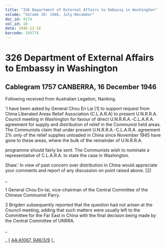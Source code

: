 ```yaml
---
title: "326 Department of External Affairs to Embassy in Washington"
volume: "Volume 10: 1946, July-December"
doc_id: 4174
vol_id: 10
date: 1946-12-16
barcode: 193774
---
```


# 326 Department of External Affairs to Embassy in Washington

## Cablegram 1757 CANBERRA, 16 December 1946

Following received from Australian Legation, Nanking.

'I have been asked by General Chou En Lai [1] to support request from China Liberated Areas Relief Association (C.L.A.R.A) to present U.N.R.R.A. Council meeting in Washington for favour of direct U.N.R.R.A.-C.L.A.R.A. agreement for supply and distribution of relief in the Communist held areas. The Communists claim that under present U.N.R.R.A.-C.L.A.R.A. agreement 2% only of the relief supplies unloaded in China since November 1945 have gone to these areas, where the bulk of the remainder of U.N.R.R.A.

programme should fairly be sent. The Communists wish to nominate a representative of C.L.A.R.A. to state the case in Washington.

Shaw.' In view of past concern over distribution in China would appreciate your comments and report of any discussion on point raised above. [2]

_

1 General Chou En-lai, vice-chairman of the Central Committee of the Chinese Communist Parry.

2 Brigden subsequently reported that the question had not arisen at the Council meeting, adding that such matters were usually left to the Committee for the Far East in China with the final decision being made by the Central Committee of UNRRA.

_

_ [ [AA:A1067, R46/3/9](http://www.naa.gov.au/cgi-bin/Search?O=I&Number=193774) ]_
